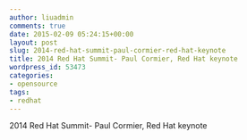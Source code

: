 ```yaml
---
author: liuadmin
comments: true
date: 2015-02-09 05:24:15+00:00
layout: post
slug: 2014-red-hat-summit-paul-cormier-red-hat-keynote
title: 2014 Red Hat Summit- Paul Cormier, Red Hat keynote
wordpress_id: 53473
categories:
- opensource
tags:
- redhat
---
```


2014 Red Hat Summit- Paul Cormier, Red Hat keynote


